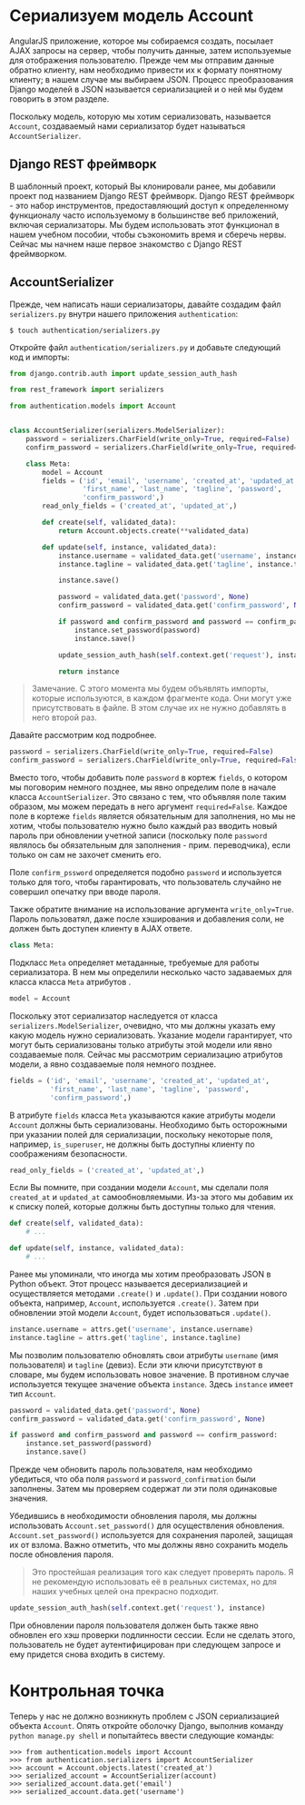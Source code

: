 # Сериализуем модель Account

AngularJS приложение, которое мы собираемся создать, посылает AJAX запросы на сервер, чтобы получить данные, затем используемые для отображения пользователю. Прежде чем мы отправим данные обратно клиенту, нам необходимо привести их к формату понятному клиенту; в нашем случае мы выбираем JSON. Процесс преобразования Django моделей в JSON называется сериализацией и о ней мы будем говорить в этом разделе.

Поскольку модель, которую мы хотим сериализовать, называется `Account`, создаваемый нами сериализатор будет называться `AccountSerializer`.

## Django REST фреймворк

В шаблонный проект, который Вы клонировали ранее, мы добавили проект под названием Django REST фреймворк. Django REST фреймворк - это набор инструментов, предоставляющий доступ к определенному функционалу часто используемому в большинстве веб приложений, включая сериализаторы. Мы будем использовать этот функционал в нашем учебном пособии, чтобы съэкономить время и сберечь нервы. Сейчас мы начнем наше первое знакомство с Django REST фреймворком.

## AccountSerializer

Прежде, чем написать наши сериализаторы, давайте создадим файл `serializers.py` внутри нашего приложения `authentication`:

```
$ touch authentication/serializers.py
```

Откройте файл `authentication/serializers.py` и добавьте следующий код и импорты:

```python
from django.contrib.auth import update_session_auth_hash

from rest_framework import serializers

from authentication.models import Account


class AccountSerializer(serializers.ModelSerializer):
    password = serializers.CharField(write_only=True, required=False)
    confirm_password = serializers.CharField(write_only=True, required=False)

    class Meta:
        model = Account
        fields = ('id', 'email', 'username', 'created_at', 'updated_at',
                  'first_name', 'last_name', 'tagline', 'password',
                  'confirm_password',)
        read_only_fields = ('created_at', 'updated_at',)

        def create(self, validated_data):
            return Account.objects.create(**validated_data)

        def update(self, instance, validated_data):
            instance.username = validated_data.get('username', instance.username)
            instance.tagline = validated_data.get('tagline', instance.tagline)

            instance.save()

            password = validated_data.get('password', None)
            confirm_password = validated_data.get('confirm_password', None)

            if password and confirm_password and password == confirm_password:
                instance.set_password(password)
                instance.save()

            update_session_auth_hash(self.context.get('request'), instance)

            return instance
```

> Замечание. С этого момента мы будем объявлять импорты, которые используются, в каждом фрагменте кода. Они могут уже присутствовать в файле. В этом случае их не нужно добавлять в него второй раз.

Давайте рассмотрим код подробнее.

```python
password = serializers.CharField(write_only=True, required=False)
confirm_password = serializers.CharField(write_only=True, required=False)
```

Вместо того, чтобы добавить поле `password` в кортеж `fields`, о котором мы поговорим немного позднее, мы явно определим поле в начале класса `AccountSerializer`. Это связано с тем, что объявляя поле таким образом, мы можем передать в него аргумент `required=False`. Каждое поле в кортеже `fields` является обязательным для заполнения, но мы не хотим, чтобы пользователю нужно было каждый раз вводить новый пароль при обновлении учетной записи (поскольку поле `password` являлось бы обязательным для заполнения - прим. переводчика), если только он сам не захочет сменить его.

Поле `confirm_pssword` определяется подобно `password` и используется только для того, чтобы гарантировать, что пользователь случайно не совершил опечатку при вводе пароля.

Также обратите внимание на использование аргумента `write_only=True`. Пароль пользоватял, даже после хэширования и добавления соли, не должен быть доступен клиенту в AJAX ответе.

```python
class Meta:
```

Подкласс `Meta` определяет метаданные, требуемые для работы сериализатора. В нем мы определили несколько часто задаваемых для класса класса `Meta` атрибутов .

```python
model = Account
```

Поскольку этот сериализатор наследуется от класса `serializers.ModelSerializer`, очевидно, что мы должны указать ему какую модель нужно сериализовать. Указание модели гарантирует, что могут быть сериализованы только атрибуты этой модели или явно создаваемые поля. Сейчас мы рассмотрим сериализацию атрибутов модели, а явно создаваемые поля немного позднее.

```python
fields = ('id', 'email', 'username', 'created_at', 'updated_at',
          'first_name', 'last_name', 'tagline', 'password',
          'confirm_password',)
```

В атрибуте `fields` класса `Meta` указываются какие атрибуты модели `Account` должны быть сериализованы. Необходимо быть осторожными при указании полей для сериализации, поскольку некоторые поля, например, `is_superuser`, не должны быть доступны клиенту по соображениям безопасности.

```python
read_only_fields = ('created_at', 'updated_at',)
```

Если Вы помните, при создании модели `Account`, мы сделали поля `created_at` и `updated_at` самообновляемыми. Из-за этого мы добавим их к списку полей, которые должны быть доступны только для чтения.

```python
def create(self, validated_data):
    # ...

def update(self, instance, validated_data):
    # ...
```

Ранее мы упоминали, что иногда мы хотим преобразовать JSON в Python объект. Этот процесс называется десериализацией и осуществляется методами `.create()` и `.update()`. При создании нового объекта, например, `Account`, используется `.create()`. Затем при обновлении  этой модели `Account`, будет использоваться `.update()`.

```python
instance.username = attrs.get('username', instance.username)
instance.tagline = attrs.get('tagline', instance.tagline)
```

Мы позволим пользователю обновлять свои атрибуты `username` (имя пользователя) и `tagline` (девиз). Если эти ключи присутствуют в словаре, мы будем использовать новое значение. В противном случае используется текущее значение объекта `instance`. Здесь `instance` имеет тип `Account`.

```python
password = validated_data.get('password', None)
confirm_password = validated_data.get('confirm_password', None)

if password and confirm_password and password == confirm_password:
    instance.set_password(password)
    instance.save()
```

Прежде чем обновить пароль пользователя, нам необходимо убедиться, что оба поля `password` и `password_confirmation` были заполнены. Затем мы проверяем содержат ли эти поля одинаковые значения.

Убедившись в необходимости обновления пароля, мы должны использовать `Account.set_password()` для осуществления обновления. `Account.set_password()` используется для сохранения паролей, защищая их от взлома. Важно отметить, что мы должны явно сохранить модель после обновления пароля.

> Это простейшая реализация того как следует проверять пароль. Я не рекомендую использовать её в реальных системах, но для наших учебных целей она прекрасно подходит.

```python
update_session_auth_hash(self.context.get('request'), instance)
```

При обновлении пароля пользователя должен быть также явно обновлен его хэш проверки подлинности сессии. Если не сделать этого, пользователь не будет аутентифицирован при следующем запросе и ему придется снова входить в систему.

# Контрольная точка

Теперь у нас не должно возникнуть проблем с JSON сериализацией объекта `Account`. Опять откройте оболочку Django, выполнив команду `python manage.py shell` и попытайтесь ввести следующие команды:

```
>>> from authentication.models import Account
>>> from authentication.serializers import AccountSerializer
>>> account = Account.objects.latest('created_at')
>>> serialized_account = AccountSerializer(account)
>>> serialized_account.data.get('email')
>>> serialized_account.data.get('username')
```

